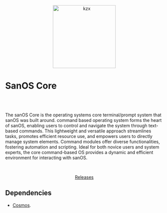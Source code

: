 <html>
  
<div align="center">
  <img alt="kzx" src="https://github.com/GDS-Sander/sanOS-Core/assets/97965051/7e3d801a-a70d-4700-9146-57d43e3359f5" width="200" />
</div>




# SanOS Core

<br/>
<br/>

The sanOS Core is the operating systems core terminal/prompt system that sanOS was built around. command based operating system forms the heart of sanOS, enabling users to control and navigate the system through text-based commands. This lightweight and versatile approach streamlines tasks, promotes efficient resource use, and empowers users to directly manage system elements. Command modules offer diverse functionalities, fostering automation and scripting. Ideal for both novice users and system experts, the core command-based OS provides a dynamic and efficient environment for interacting with sanOS.

<br/>

<p align="center">
  <a href="">Releases</a> 


## Dependencies
- [Cosmos](https://github.com/Cosmos).

